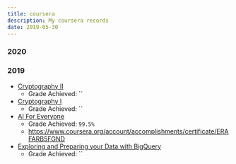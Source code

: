```yaml
---
title: coursera
description: My coursera records
date: 2019-05-30
---
```


### 2020

### 2019

* [Cryptography II](https://www.coursera.org/learn/crypto2)
  - Grade Achieved: ``
* [Cryptography I](https://www.coursera.org/learn/crypto)
  - Grade Achieved: ``
* [AI For Everyone](https://www.coursera.org/learn/ai-for-everyone)
  - Grade Achieved: `99.5%`
  - https://www.coursera.org/account/accomplishments/certificate/ERAFARB5FGND
* [Exploring and Preparing your Data with BigQuery](https://www.coursera.org/learn/gcp-exploring-preparing-data-bigquery)
  - Grade Achieved: ``
